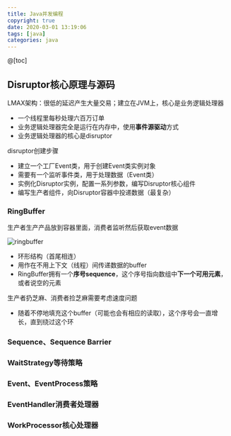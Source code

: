 ```yaml
---
title: Java并发编程
copyright: true
date: 2020-03-01 13:19:06
tags: [java]
categories: java
---
```


@[toc]



## Disruptor核心原理与源码

LMAX架构：很低的延迟产生大量交易；建立在JVM上，核心是业务逻辑处理器

- 一个线程里每秒处理六百万订单
- 业务逻辑处理器完全是运行在内存中，使用**事件源驱动**方式
- 业务逻辑处理器的核心是disruptor

disruptor创建步骤

- 建立一个工厂Event类，用于创建Event类实例对象
- 需要有一个监听事件类，用于处理数据（Event类）
- 实例化Disruptor实例，配置一系列参数，编写Disruptor核心组件
- 编写生产者组件，向Disruptor容器中投递数据（最复杂）



### RingBuffer

生产者生产产品放到容器里面，消费者监听然后获取event数据

![ringbuffer](https://songzi-blog-pic.oss-cn-hangzhou.aliyuncs.com/ringbuffer.PNG)

- 环形结构（首尾相连）
- 用作在不用上下文（线程）间传递数据的buffer
- RingBuffer拥有一个**序号sequence**，这个序号指向数组中**下一个可用元素**，或者说空的元素



生产者扔芝麻、消费者捡芝麻需要考虑速度问题

- 随着不停地填充这个buffer（可能也会有相应的读取），这个序号会一直增长，直到绕过这个环





### Sequence、Sequence Barrier



### WaitStrategy等待策略



### Event、EventProcess策略



### EventHandler消费者处理器



### WorkProcessor核心处理器













